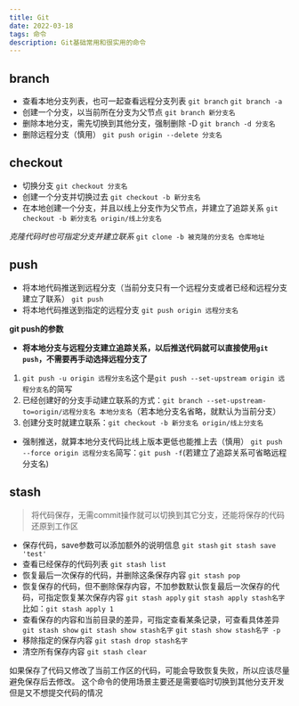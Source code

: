 ```yaml
---
title: Git
date: 2022-03-18
tags: 命令
description: Git基础常用和很实用的命令
---
```


## branch
* 查看本地分支列表，也可一起查看远程分支列表
`git branch`
`git branch -a`
* 创建一个分支，以当前所在分支为父节点
`git branch 新分支名`
* 删除本地分支，需先切换到其他分支，强制删除 -D
`git branch -d 分支名`
* 删除远程分支（慎用）
`git push origin --delete 分支名`

## checkout
* 切换分支
`git checkout 分支名`
* 创建一个分支并切换过去
`git checkout -b 新分支名`
* 在本地创建一个分支，并且以线上分支作为父节点，并建立了追踪关系
`git checkout -b 新分支名 origin/线上分支名`

*克隆代码时也可指定分支并建立联系*
`git clone -b 被克隆的分支名 仓库地址`

## push
* 将本地代码推送到远程分支（当前分支只有一个远程分支或者已经和远程分支建立了联系）
`git push`
* 将本地代码推送到指定的远程分支
`git push origin 远程分支名`

**git push的参数**

* **将本地分支与远程分支建立追踪关系，以后推送代码就可以直接使用`git push`，不需要再手动选择远程分支了**
1. `git push -u origin 远程分支名`这个是`git push --set-upstream origin 远程分支名`的简写
2. 已经创建好的分支手动建立联系的方式：`git branch --set-upstream-to=origin/远程分支名 本地分支名`（若本地分支名省略，就默认为当前分支）
3. 创建分支时就建立联系：`git checkout -b 新分支名 origin/线上分支名`

* 强制推送，就算本地分支代码比线上版本更低也能推上去（慎用）
`git push --force origin 远程分支名`简写：`git push -f`(若建立了追踪关系可省略远程分支名)

## stash
> 将代码保存，无需commit操作就可以切换到其它分支，还能将保存的代码还原到工作区

* 保存代码，save参数可以添加额外的说明信息
`git stash`
`git stash save 'test'`
* 查看已经保存的代码列表
`git stash list`
* 恢复最后一次保存的代码，并删除这条保存内容
`git stash pop`
* 恢复保存的代码，但不删除保存内容，不加参数默认恢复最后一次保存的代码，可指定恢复某次保存内容
`git stash apply`
`git stash apply stash名字`比如：`git stash apply 1`
* 查看保存的内容和当前目录的差异，可指定查看某条记录，可查看具体差异
`git stash show`
`git stash show stash名字`
`git stash show stash名字 -p`
* 移除指定的保存内容
`git stash drop stash名字`
* 清空所有保存内容
`git stash clear`

如果保存了代码又修改了当前工作区的代码，可能会导致恢复失败，所以应该尽量避免保存后去修改。
这个命令的使用场景主要还是需要临时切换到其他分支开发但是又不想提交代码的情况

